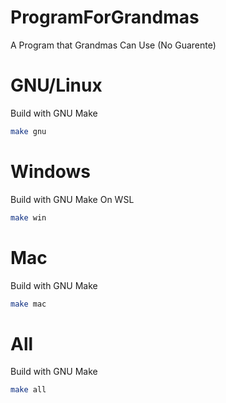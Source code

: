# ProgramForGrandmas
A Program that Grandmas Can Use (No Guarente)

# GNU/Linux
Build with GNU Make
```bash
make gnu
```

# Windows
Build with GNU Make On WSL
```bash
make win
```

# Mac
Build with GNU Make
```bash
make mac
```
# All
Build with GNU Make
```bash
make all
```
